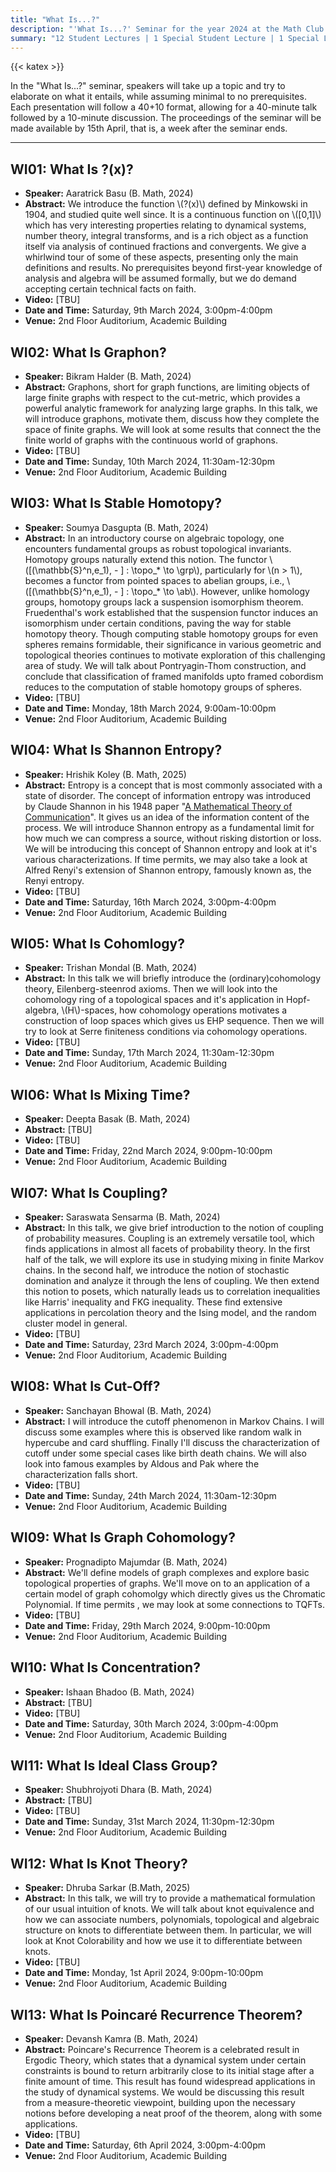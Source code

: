 ```yaml
---
title: "What Is...?"
description: "'What Is...?' Seminar for the year 2024 at the Math Club at Indian Statistical Institute, Bangalore."
summary: "12 Student Lectures | 1 Special Student Lecture | 1 Special Lecture | 14 Speakers"
---
```


{{< katex >}}

In the "What Is...?" seminar, speakers will take up a topic and try to elaborate on what it entails, while assuming minimal to no prerequisites. Each presentation will follow a 40+10 format, allowing for a 40-minute talk followed by a 10-minute discussion. The proceedings of the seminar will be made available by 15th April, that is, a week after the seminar ends.

---

## WI01: What Is ?(x)?

- **Speaker:** Aaratrick Basu (B. Math, 2024)
- **Abstract:** We introduce the function \\(?(x)\\) defined by Minkowski in 1904, and studied quite well since. It is a continuous function on \\(\[0,1\]\\) which has very interesting properties relating to dynamical systems, number theory, integral transforms, and is a rich object as a function itself via analysis of continued fractions and convergents. We give a whirlwind tour of some of these aspects, presenting only the main definitions and results. No prerequisites beyond first-year knowledge of analysis and algebra will be assumed formally, but we do demand accepting certain technical facts on faith.
- **Video:** [TBU]
- **Date and Time:** Saturday, 9th March 2024, 3:00pm-4:00pm
- **Venue:** 2nd Floor Auditorium, Academic Building

## WI02: What Is Graphon?

- **Speaker:** Bikram Halder (B. Math, 2024)
- **Abstract:** Graphons, short for graph functions, are limiting objects of large finite graphs with respect to the cut-metric, which provides a powerful analytic framework for analyzing large graphs. In this talk, we will introduce graphons, motivate them, discuss how they complete the space of finite graphs. We will look at some results that connect the the finite world of graphs with the continuous world of graphons.
- **Video:** [TBU]
- **Date and Time:** Sunday, 10th March 2024, 11:30am-12:30pm
- **Venue:** 2nd Floor Auditorium, Academic Building

## WI03: What Is Stable Homotopy?

- **Speaker:** Soumya Dasgupta (B. Math, 2024)
- **Abstract:** In an introductory course on algebraic topology, one encounters fundamental groups as robust topological invariants. Homotopy groups naturally extend this notion. The functor \\([(\mathbb{S}^n,e_1), - ] : \topo_* \to \grp\\), particularly for \\(n > 1\\), becomes a functor from pointed spaces to abelian groups, i.e., \\([(\mathbb{S}^n,e_1), - ] : \topo_* \to \ab\\). However, unlike homology groups, homotopy groups lack a suspension isomorphism theorem. Fruedenthal's work established that the suspension functor induces an isomorphism under certain conditions, paving the way for stable homotopy theory. Though computing stable homotopy groups for even spheres remains formidable, their significance in various geometric and topological theories continues to motivate exploration of this challenging area of study. We will talk about Pontryagin-Thom construction, and conclude that classification of framed manifolds upto framed cobordism reduces to the computation of stable homotopy groups of spheres.
- **Video:** [TBU]
- **Date and Time:** Monday, 18th March 2024, 9:00am-10:00pm
- **Venue:** 2nd Floor Auditorium, Academic Building

## WI04: What Is Shannon Entropy?

- **Speaker:** Hrishik Koley (B. Math, 2025)
- **Abstract:** Entropy is a concept that is most commonly associated with a state of disorder. The concept of information entropy was introduced by Claude Shannon in his 1948 paper "[A Mathematical Theory of Communication](https://people.math.harvard.edu/~ctm/home/text/others/shannon/entropy/entropy.pdf)". It gives us an idea of the information content of the process. We will introduce Shannon entropy as a fundamental limit for how much we can compress a source, without risking distortion or loss. We will be introducing this concept of Shannon entropy and look at it's various characterizations. If time permits, we may also take a look at Alfred Renyi's extension of Shannon entropy, famously known as, the Renyi entropy.
- **Video:** [TBU]
- **Date and Time:** Saturday, 16th March 2024, 3:00pm-4:00pm
- **Venue:** 2nd Floor Auditorium, Academic Building

## WI05: What Is Cohomlogy?

- **Speaker:** Trishan Mondal (B. Math, 2024)
- **Abstract:** In this talk we will briefly introduce the (ordinary)cohomology theory, Eilenberg-steenrod axioms. Then we will look into the cohomology ring of a topological spaces and it's application in Hopf-algebra, \\(H\\)-spaces, how cohomology operations motivates a construction of loop spaces which gives us EHP sequence. Then we will try to look at Serre finiteness conditions via cohomology operations.
- **Video:** [TBU]
- **Date and Time:** Sunday, 17th March 2024, 11:30am-12:30pm
- **Venue:** 2nd Floor Auditorium, Academic Building

## WI06: What Is Mixing Time?

- **Speaker:** Deepta Basak (B. Math, 2024)
- **Abstract:** [TBU]
- **Video:** [TBU]
- **Date and Time:** Friday, 22nd March 2024, 9:00pm-10:00pm
- **Venue:** 2nd Floor Auditorium, Academic Building

## WI07: What Is Coupling?

- **Speaker:** Saraswata Sensarma (B. Math, 2024)
- **Abstract:** In this talk, we give brief introduction to the notion of coupling of probability measures. Coupling is an extremely versatile tool, which finds applications in almost all facets of probability theory. In the first half of the talk, we will explore its use in studying mixing in finite Markov chains. In the second half, we introduce the notion of stochastic domination and analyze it through the lens of coupling. We then extend this notion to posets, which naturally leads us to correlation inequalities like Harris' inequality and FKG inequality. These find extensive applications in percolation theory and the Ising model, and the random cluster model in general.
- **Video:** [TBU]
- **Date and Time:** Saturday, 23rd March 2024, 3:00pm-4:00pm
- **Venue:** 2nd Floor Auditorium, Academic Building

## WI08: What Is Cut-Off?

- **Speaker:** Sanchayan Bhowal (B. Math, 2024)
- **Abstract:** I will introduce the cutoff phenomenon in Markov Chains. I will discuss some examples where this is observed like random walk in hypercube and card shuffling. Finally I'll discuss the characterization of cutoff under some special cases like birth death chains. We will also look into famous examples by Aldous and Pak where the characterization falls short.
- **Video:** [TBU]
- **Date and Time:** Sunday, 24th March 2024, 11:30am-12:30pm
- **Venue:** 2nd Floor Auditorium, Academic Building

## WI09: What Is Graph Cohomology?

- **Speaker:** Prognadipto Majumdar (B. Math, 2024)
- **Abstract:** We'll define models of graph complexes and explore basic topological properties of graphs. We'll move on to an application of a certain model of graph cohomolgy which directly gives us the Chromatic Polynomial. If time permits , we may look at some connections to TQFTs.
- **Video:** [TBU]
- **Date and Time:** Friday, 29th March 2024, 9:00pm-10:00pm
- **Venue:** 2nd Floor Auditorium, Academic Building

## WI10: What Is Concentration?

- **Speaker:** Ishaan Bhadoo (B. Math, 2024)
- **Abstract:** [TBU]
- **Video:** [TBU]
- **Date and Time:** Saturday, 30th March 2024, 3:00pm-4:00pm
- **Venue:** 2nd Floor Auditorium, Academic Building

## WI11: What Is Ideal Class Group?

- **Speaker:** Shubhrojyoti Dhara (B. Math, 2024)
- **Abstract:** [TBU]
- **Video:** [TBU]
- **Date and Time:** Sunday, 31st March 2024, 11:30pm-12:30pm
- **Venue:** 2nd Floor Auditorium, Academic Building

## WI12: What Is Knot Theory?

- **Speaker:** Dhruba Sarkar (B.Math, 2025)
- **Abstract:** In this talk, we will try to provide a mathematical formulation of our usual intuition of knots. We will talk about knot equivalence and how we can associate numbers, polynomials, topological and algebraic structure on knots to differentiate between them. In particular, we will look at Knot Colorability and how we use it to differentiate between knots.
- **Video:** [TBU]
- **Date and Time:** Monday, 1st April 2024, 9:00pm-10:00pm
- **Venue:** 2nd Floor Auditorium, Academic Building

## WI13: What Is Poincaré Recurrence Theorem?

- **Speaker:** Devansh Kamra (B. Math, 2024)
- **Abstract:** Poincare's Recurrence Theorem is a celebrated result in Ergodic Theory, which states that a dynamical system under certain constraints is bound to return arbitrarily close to its initial stage after a finite amount of time. This result has found widespread applications in the study of dynamical systems. We would be discussing this result from a measure-theoretic viewpoint, building upon the necessary notions before developing a neat proof of the theorem, along with some applications.
- **Video:** [TBU]
- **Date and Time:** Saturday, 6th April 2024, 3:00pm-4:00pm
- **Venue:** 2nd Floor Auditorium, Academic Building
